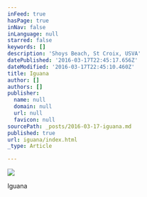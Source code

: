 ```yaml
---
inFeed: true
hasPage: true
inNav: false
inLanguage: null
starred: false
keywords: []
description: 'Shoys Beach, St Croix, USVA'
datePublished: '2016-03-17T22:45:17.656Z'
dateModified: '2016-03-17T22:45:10.460Z'
title: Iguana
author: []
authors: []
publisher:
  name: null
  domain: null
  url: null
  favicon: null
sourcePath: _posts/2016-03-17-iguana.md
published: true
url: iguana/index.html
_type: Article

---
```

![](https://the-grid-user-content.s3-us-west-2.amazonaws.com/698690ec-3114-4f51-96c8-b94cf0f12468.jpg)

Iguana